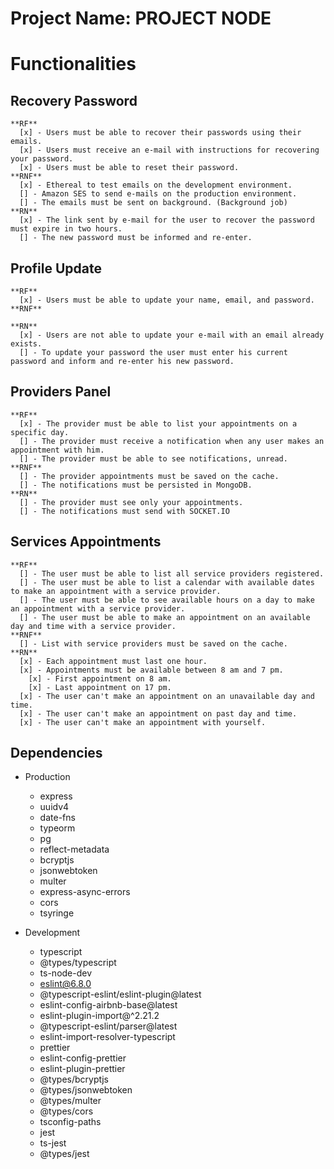 # Project Name: PROJECT NODE

# Functionalities

  ## Recovery Password
    **RF**
      [x] - Users must be able to recover their passwords using their emails.
      [x] - Users must receive an e-mail with instructions for recovering your password.
      [x] - Users must be able to reset their password.
    **RNF**
      [x] - Ethereal to test emails on the development environment.
      [] - Amazon SES to send e-mails on the production environment.
      [] - The emails must be sent on background. (Background job)
    **RN**
      [x] - The link sent by e-mail for the user to recover the password must expire in two hours.
      [] - The new password must be informed and re-enter.

  ## Profile Update
    **RF**
      [x] - Users must be able to update your name, email, and password.
    **RNF**

    **RN**
      [x] - Users are not able to update your e-mail with an email already exists.
      [] - To update your password the user must enter his current password and inform and re-enter his new password.

  ## Providers Panel
    **RF**
      [x] - The provider must be able to list your appointments on a specific day.
      [] - The provider must receive a notification when any user makes an appointment with him.
      [] - The provider must be able to see notifications, unread.
    **RNF**
      [] - The provider appointments must be saved on the cache.
      [] - The notifications must be persisted in MongoDB.
    **RN**
      [] - The provider must see only your appointments.
      [] - The notifications must send with SOCKET.IO

  ## Services Appointments
    **RF**
      [] - The user must be able to list all service providers registered.
      [] - The user must be able to list a calendar with available dates to make an appointment with a service provider.
      [] - The user must be able to see available hours on a day to make an appointment with a service provider.
      [] - The user must be able to make an appointment on an available day and time with a service provider.
    **RNF**
      [] - List with service providers must be saved on the cache.
    **RN**
      [x] - Each appointment must last one hour.
      [x] - Appointments must be available between 8 am and 7 pm.
        [x] - First appointment on 8 am.
        [x] - Last appointment on 17 pm.
      [x] - The user can't make an appointment on an unavailable day and time.
      [x] - The user can't make an appointment on past day and time.
      [x] - The user can't make an appointment with yourself.

## Dependencies

- Production

  - express
  - uuidv4
  - date-fns
  - typeorm
  - pg
  - reflect-metadata
  - bcryptjs
  - jsonwebtoken
  - multer
  - express-async-errors
  - cors
  - tsyringe

- Development
  - typescript
  - @types/typescript
  - ts-node-dev
  - eslint@6.8.0
  - @typescript-eslint/eslint-plugin@latest
  - eslint-config-airbnb-base@latest
  - eslint-plugin-import@^2.21.2
  - @typescript-eslint/parser@latest
  - eslint-import-resolver-typescript
  - prettier
  - eslint-config-prettier
  - eslint-plugin-prettier
  - @types/bcryptjs
  - @types/jsonwebtoken
  - @types/multer
  - @types/cors
  - tsconfig-paths
  - jest
  - ts-jest
  - @types/jest
